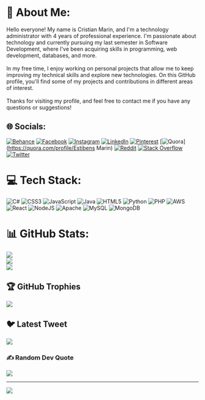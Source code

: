 # 💫 About Me:
Hello everyone! My name is Cristian Marin, and I'm a technology administrator with 4 years of professional experience. I'm passionate about technology and currently pursuing my last semester in Software Development, where I've been acquiring skills in programming, web development, databases, and more.<br><br>In my free time, I enjoy working on personal projects that allow me to keep improving my technical skills and explore new technologies. On this GitHub profile, you'll find some of my projects and contributions in different areas of interest.<br><br>Thanks for visiting my profile, and feel free to contact me if you have any questions or suggestions!


## 🌐 Socials:
[![Behance](https://img.shields.io/badge/Behance-1769ff?logo=behance&logoColor=white)](https://behance.net/Estibns) [![Facebook](https://img.shields.io/badge/Facebook-%231877F2.svg?logo=Facebook&logoColor=white)](https://facebook.com/Estibns) [![Instagram](https://img.shields.io/badge/Instagram-%23E4405F.svg?logo=Instagram&logoColor=white)](https://instagram.com/Estibns) [![LinkedIn](https://img.shields.io/badge/LinkedIn-%230077B5.svg?logo=linkedin&logoColor=white)](https://linkedin.com/in/Estibns) [![Pinterest](https://img.shields.io/badge/Pinterest-%23E60023.svg?logo=Pinterest&logoColor=white)](https://pinterest.com/Estibns) [![Quora](https://img.shields.io/badge/Quora-%23B92B27.svg?logo=Quora&logoColor=white)](https://quora.com/profile/Estibens Marin) [![Reddit](https://img.shields.io/badge/Reddit-%23FF4500.svg?logo=Reddit&logoColor=white)](https://reddit.com/user/Estibns) [![Stack Overflow](https://img.shields.io/badge/-Stackoverflow-FE7A16?logo=stack-overflow&logoColor=white)](https://stackoverflow.com/users/Estibns) [![Twitter](https://img.shields.io/badge/Twitter-%231DA1F2.svg?logo=Twitter&logoColor=white)](https://twitter.com/Estibns) 

# 💻 Tech Stack:
![C#](https://img.shields.io/badge/c%23-%23239120.svg?style=plastic&logo=c-sharp&logoColor=white) ![CSS3](https://img.shields.io/badge/css3-%231572B6.svg?style=plastic&logo=css3&logoColor=white) ![JavaScript](https://img.shields.io/badge/javascript-%23323330.svg?style=plastic&logo=javascript&logoColor=%23F7DF1E) ![Java](https://img.shields.io/badge/java-%23ED8B00.svg?style=plastic&logo=java&logoColor=white) ![HTML5](https://img.shields.io/badge/html5-%23E34F26.svg?style=plastic&logo=html5&logoColor=white) ![Python](https://img.shields.io/badge/python-3670A0?style=plastic&logo=python&logoColor=ffdd54) ![PHP](https://img.shields.io/badge/php-%23777BB4.svg?style=plastic&logo=php&logoColor=white) ![AWS](https://img.shields.io/badge/AWS-%23FF9900.svg?style=plastic&logo=amazon-aws&logoColor=white) ![React](https://img.shields.io/badge/react-%2320232a.svg?style=plastic&logo=react&logoColor=%2361DAFB) ![NodeJS](https://img.shields.io/badge/node.js-6DA55F?style=plastic&logo=node.js&logoColor=white) ![Apache](https://img.shields.io/badge/apache-%23D42029.svg?style=plastic&logo=apache&logoColor=white) ![MySQL](https://img.shields.io/badge/mysql-%2300f.svg?style=plastic&logo=mysql&logoColor=white) ![MongoDB](https://img.shields.io/badge/MongoDB-%234ea94b.svg?style=plastic&logo=mongodb&logoColor=white)
# 📊 GitHub Stats:
![](https://github-readme-stats.vercel.app/api?username=oponobono&theme=radical&hide_border=false&include_all_commits=false&count_private=false)<br/>
![](https://github-readme-streak-stats.herokuapp.com/?user=oponobono&theme=radical&hide_border=false)<br/>
![](https://github-readme-stats.vercel.app/api/top-langs/?username=oponobono&theme=radical&hide_border=false&include_all_commits=false&count_private=false&layout=compact)

## 🏆 GitHub Trophies
![](https://github-profile-trophy.vercel.app/?username=oponobono&theme=radical&no-frame=false&no-bg=true&margin-w=4)

## 🐦 Latest Tweet
[![](https://gtce.itsvg.in/api?username=Estibns)](https://github.com/VishwaGauravIn/github-twitter-card-embed)

### ✍️ Random Dev Quote
![](https://quotes-github-readme.vercel.app/api?type=horizontal&theme=radical)

---
[![](https://visitcount.itsvg.in/api?id=oponobono&icon=8&color=0)](https://visitcount.itsvg.in)

<!-- Proudly created with GPRM ( https://gprm.itsvg.in ) -->
